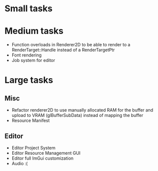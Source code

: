 # Small tasks

# Medium tasks
- Function overloads in Renderer2D to be able to render to a RenderTarget::Handle instead of a RenderTargetPtr
- Font rendering
- Job system for editor

# Large tasks
## Misc
- Refactor renderer2D to use manually allocated RAM for the buffer and upload to VRAM (glBufferSubData) instead of mapping the buffer
- Resource Manifest
## Editor
- Editor Project System
- Editor Resource Management GUI
- Editor full ImGui customization
- Audio :(
